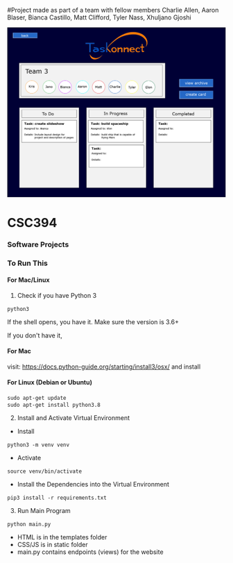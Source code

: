 #Project made as part of a team with fellow members Charlie Allen, Aaron Blaser, Bianca Castillo, Matt Clifford, 
Tyler Nass, Xhuljano Gjoshi


![Main TasKonnect board](https://github.com/KristoferHughes/TasKonnect-Software-Project/blob/master/kanban.png)


# CSC394
### Software Projects

### To Run This

#### For Mac/Linux
1. Check if you have Python 3
```
python3
```
If the shell opens, you have it. Make sure the version is 3.6+

If you don't have it,

#### For Mac
visit: https://docs.python-guide.org/starting/install3/osx/ and install

#### For Linux (Debian or Ubuntu)
```
sudo apt-get update
sudo apt-get install python3.8
```

2. Install and Activate Virtual Environment
* Install
```
python3 -m venv venv
```
* Activate
```
source venv/bin/activate
```
* Install the Dependencies into the Virtual Environment
```
pip3 install -r requirements.txt
```

3. Run Main Program
```
python main.py
```

* HTML is in the templates folder
* CSS/JS is in static folder
* main.py contains endpoints (views) for the website


